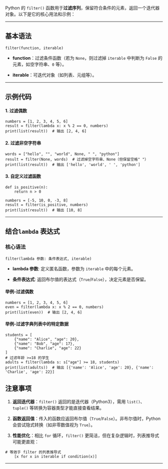Python 的 `filter()` 函数用于**过滤序列**，保留符合条件的元素，返回一个迭代器对象。以下是它的核心用法和示例：

---

## 基本语法

```
filter(function, iterable)
```

- **function**：过滤条件函数（若为 `None`，则过滤掉 `iterable` 中判断为 `False` 的元素，如空字符串、`0` 等）。
    
- **iterable**：可迭代对象（如列表、元组等）。
    

---

## 示例代码

#### 1. 过滤偶数

```
numbers = [1, 2, 3, 4, 5, 6]
result = filter(lambda x: x % 2 == 0, numbers)
print(list(result))  # 输出 [2, 4, 6]
```


#### 2. 过滤非空字符串


```
words = ["hello", "", "world", None, " ", "python"]
result = filter(None, words)  # 过滤掉空字符串、None（但保留空格" "）
print(list(result))  # 输出 ['hello', 'world', ' ', 'python']
```



#### 3. 自定义过滤函数

```
def is_positive(n):
    return n > 0

numbers = [-5, 10, 0, -3, 8]
result = filter(is_positive, numbers)
print(list(result))  # 输出 [10, 8]
```


---

## 结合`lambda` 表达式


### 核心语法


```
filter(lambda 参数: 条件表达式, iterable)
```

- **lambda 参数**: 定义匿名函数，参数为 `iterable` 中的每个元素。
    
- **条件表达式**: 返回布尔值的表达式（`True`/`False`），决定元素是否保留。

#### 举例-过滤偶数

```
numbers = [1, 2, 3, 4, 5, 6]
even = filter(lambda x: x % 2 == 0, numbers)
print(list(even))  # 输出 [2, 4, 6]

```

#### 举例-过滤字典列表中的特定数据

```
students = [
    {"name": "Alice", "age": 20},
    {"name": "Bob", "age": 17},
    {"name": "Charlie", "age": 22}
]
# 过滤年龄 >=18 的学生
adults = filter(lambda s: s["age"] >= 18, students)
print(list(adults))  # 输出 [{'name': 'Alice', 'age': 20}, {'name': 'Charlie', 'age': 22}]

```


## 注意事项

1. **返回迭代器**：`filter()` 返回的是迭代器（Python3），需用 `list()`、`tuple()` 等转换为容器类型才能直接查看结果。
    
2. **函数返回值**：传入的函数应返回布尔值（`True`/`False`）。非布尔值时，Python 会尝试隐式转换（如非零数值视为 `True`）。
    
3. **性能优化**：相比 `for` 循环，`filter()` 更简洁，但在复杂逻辑时，列表推导式可能更直观：
    

```
# 等效于 filter 的列表推导式
    [x for x in iterable if condition(x)]
```
    

---

